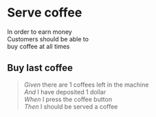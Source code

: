 ﻿
# Serve coffee

In order to earn money  
Customers should be able to  
buy coffee at all times

## Buy last coffee

>_Given_ there are 1 coffees left in the machine  
>_And_ I have deposited 1 dollar  
>_When_ I press the coffee button  
>_Then_ I should be served a coffee  
